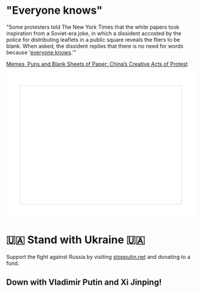 # "Everyone knows"

"Some protesters told The New York Times that the white papers took inspiration from a Soviet-era joke, in which a
dissident accosted by the police for distributing leaflets in a public square reveals the fliers to be blank. When
asked, the dissident replies that there is no need for words because
'[everyone knows](https://www.routledge.com/Tiny-Revolutions-in-Russia-Twentieth-Century-Soviet-and-Russian-History/Adams/p/book/9780415444071).'"

[Memes, Puns and Blank Sheets of Paper: China’s Creative Acts of Protest](https://www.nytimes.com/2022/11/28/world/asia/china-protests-blank-sheets.html)


![Blank paper](images/blank-paper.jpg)


# 🇺🇦 Stand with Ukraine 🇺🇦

Support the fight against Russia by visiting [stopputin.net](https://www.stopputin.net/) and
donating to a fund.

## Down with Vladimir Putin and Xi Jinping!
